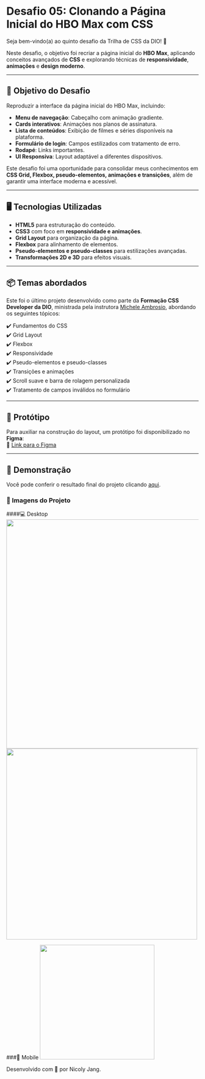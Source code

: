 # Desafio 05: Clonando a Página Inicial do HBO Max com CSS  

Seja bem-vindo(a) ao quinto desafio da Trilha de CSS da DIO! 🚀  

Neste desafio, o objetivo foi recriar a página inicial do **HBO Max**, aplicando conceitos avançados de **CSS** e explorando técnicas de **responsividade**, **animações** e **design moderno**.

---

## 🎯 Objetivo do Desafio  
Reproduzir a interface da página inicial do HBO Max, incluindo:  

- **Menu de navegação**: Cabeçalho com animação gradiente.  
- **Cards interativos**: Animações nos planos de assinatura.  
- **Lista de conteúdos**: Exibição de filmes e séries disponíveis na plataforma.  
- **Formulário de login**: Campos estilizados com tratamento de erro.  
- **Rodapé**: Links importantes.  
- **UI Responsiva**: Layout adaptável a diferentes dispositivos.  

Este desafio foi uma oportunidade para consolidar meus conhecimentos em **CSS Grid, Flexbox, pseudo-elementos, animações e transições**, além de garantir uma interface moderna e acessível.

---

## 🖥️ Tecnologias Utilizadas  
- **HTML5** para estruturação do conteúdo.  
- **CSS3** com foco em **responsividade e animações**.  
- **Grid Layout** para organização da página.  
- **Flexbox** para alinhamento de elementos.  
- **Pseudo-elementos e pseudo-classes** para estilizações avançadas.  
- **Transformações 2D e 3D** para efeitos visuais.  

---

## 📦 Temas abordados  
Este foi o último projeto desenvolvido como parte da **Formação CSS Developer da DIO**, ministrada pela instrutora [Michele Ambrosio](https://github.com/micheleambrosio), abordando os seguintes tópicos:  

✔️ Fundamentos do CSS  
✔️ Grid Layout  
✔️ Flexbox  
✔️ Responsividade  
✔️ Pseudo-elementos e pseudo-classes  
✔️ Transições e animações  
✔️ Scroll suave e barra de rolagem personalizada  
✔️ Tratamento de campos inválidos no formulário  

---
## 🎨 Protótipo  

Para auxiliar na construção do layout, um protótipo foi disponibilizado no **Figma**:  
🔗 [Link para o Figma]() 

---

## 🌈 Demonstração
Você pode conferir o resultado final do projeto clicando [aqui](https://nicolyjjang.github.io/hbo-page/index.html).

### 📸 Imagens do Projeto

####💻 Desktop
<img src="https://github.com/user-attachments/assets/82f017b2-c447-4083-a0bf-0d8d9b3db39c" width="600">
<img src="https://github.com/user-attachments/assets/543fbe1a-275d-4542-a495-24945f04bef9" width="500">

###📱 Mobile
<img src="https://github.com/user-attachments/assets/46098fdb-1503-4848-9595-1fe224e113e3" width="300">

Desenvolvido com 💜 por Nicoly Jang.
